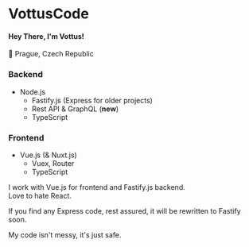 # VottusCode

#### Hey There, I'm **Vottus**!

:balloon: Prague, Czech Republic

### Backend

- Node.js
	- Fastify.js (Express for older projects)
	- Rest API & GraphQL (**new**)
	- TypeScript

### Frontend
- Vue.js (& Nuxt.js)
	- Vuex, Router
	- TypeScript
	

I work with Vue.js for frontend and Fastify.js backend.<br/>
Love to hate React.

If you find any Express code, rest assured, it will be rewritten to Fastify soon.

My code isn't messy, it's just safe.
